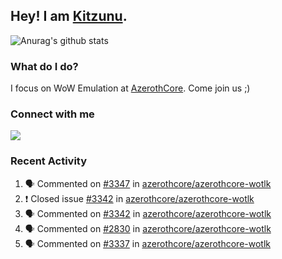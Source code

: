 ## Hey! I am [Kitzunu](https://Github.com/Kitzunu).

![Anurag's github stats](https://github-readme-stats.kitzunu.vercel.app/api?username=Kitzunu&show_icons=true)

### What do I do?

I focus on WoW Emulation at [AzerothCore](https://Github.com/AzerothCore). Come join us ;)

### Connect with me
[![](https://img.shields.io/badge/AzerothCore%20Discord-Connect%20with%20me!-green)](https://discord.com/invite/gkt4y2x)

### Recent Activity

<!--START_SECTION:activity-->
1. 🗣 Commented on [#3347](https://github.com//azerothcore/azerothcore-wotlk/issues/3347) in [azerothcore/azerothcore-wotlk](https://github.com//azerothcore/azerothcore-wotlk)
2. ❗️ Closed issue [#3342](https://github.com//azerothcore/azerothcore-wotlk/issues/3342) in [azerothcore/azerothcore-wotlk](https://github.com//azerothcore/azerothcore-wotlk)
3. 🗣 Commented on [#3342](https://github.com//azerothcore/azerothcore-wotlk/issues/3342) in [azerothcore/azerothcore-wotlk](https://github.com//azerothcore/azerothcore-wotlk)
4. 🗣 Commented on [#2830](https://github.com//azerothcore/azerothcore-wotlk/issues/2830) in [azerothcore/azerothcore-wotlk](https://github.com//azerothcore/azerothcore-wotlk)
5. 🗣 Commented on [#3337](https://github.com//azerothcore/azerothcore-wotlk/issues/3337) in [azerothcore/azerothcore-wotlk](https://github.com//azerothcore/azerothcore-wotlk)
<!--END_SECTION:activity-->
